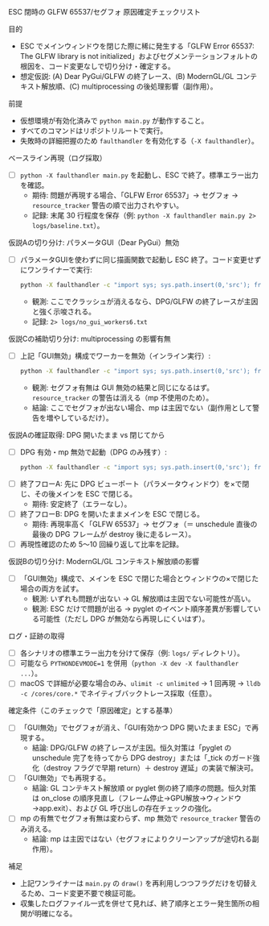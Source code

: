 ESC 閉時の GLFW 65537/セグフォ 原因確定チェックリスト

目的
- ESC でメインウィンドウを閉じた際に稀に発生する「GLFW Error 65537: The GLFW library is not initialized」およびセグメンテーションフォルトの根因を、コード変更なしで切り分け・確定する。
- 想定仮説: (A) Dear PyGui/GLFW の終了レース、(B) ModernGL/GL コンテキスト解放順、(C) multiprocessing の後処理影響（副作用）。

前提
- 仮想環境が有効化済みで `python main.py` が動作すること。
- すべてのコマンドはリポジトリルートで実行。
- 失敗時の詳細把握のため `faulthandler` を有効化する（`-X faulthandler`）。

ベースライン再現（ログ採取）
- [ ] `python -X faulthandler main.py` を起動し、ESC で終了。標準エラー出力を確認。
  - 期待: 問題が再現する場合、「GLFW Error 65537」→ セグフォ → `resource_tracker` 警告の順で出力されやすい。
  - 記録: 末尾 30 行程度を保存（例: `python -X faulthandler main.py 2> logs/baseline.txt`）。

仮説Aの切り分け: パラメータGUI（Dear PyGui）無効
- [ ] パラメータGUIを使わずに同じ描画関数で起動し ESC 終了。コード変更せずにワンライナーで実行:
  ```bash
  python -X faulthandler -c "import sys; sys.path.insert(0,'src'); from main import draw; from api import run; run(draw, canvas_size=(400,400), render_scale=3, use_midi=True, use_parameter_gui=False, workers=6, line_thickness=0.001)"
  ```
  - 観測: ここでクラッシュが消えるなら、DPG/GLFW の終了レースが主因と強く示唆される。
  - 記録: `2> logs/no_gui_workers6.txt`

仮説Cの補助切り分け: multiprocessing の影響有無
- [ ] 上記「GUI無効」構成でワーカーを無効（インライン実行）:
  ```bash
  python -X faulthandler -c "import sys; sys.path.insert(0,'src'); from main import draw; from api import run; run(draw, canvas_size=(400,400), render_scale=3, use_midi=True, use_parameter_gui=False, workers=0, line_thickness=0.001)"
  ```
  - 観測: セグフォ有無は GUI 無効の結果と同じになるはず。`resource_tracker` の警告は消える（mp 不使用のため）。
  - 結論: ここでセグフォが出ない場合、mp は主因でない（副作用として警告を増やしているだけ）。

仮説Aの確証取得: DPG 開いたまま vs 閉じてから
- [ ] DPG 有効・mp 無効で起動（DPG のみ残す）:
  ```bash
  python -X faulthandler -c "import sys; sys.path.insert(0,'src'); from main import draw; from api import run; run(draw, canvas_size=(400,400), render_scale=3, use_midi=True, use_parameter_gui=True, workers=0, line_thickness=0.001)"
  ```
- [ ] 終了フローA: 先に DPG ビューポート（パラメータウィンドウ）を×で閉じ、その後メインを ESC で閉じる。
  - 期待: 安定終了（エラーなし）。
- [ ] 終了フローB: DPG を開いたままメインを ESC で閉じる。
  - 期待: 再現率高く「GLFW 65537」→ セグフォ（＝ unschedule 直後の最後の DPG フレームが destroy 後に走るレース）。
- [ ] 再現性確認のため 5〜10 回繰り返して比率を記録。

仮説Bの切り分け: ModernGL/GL コンテキスト解放順の影響
- [ ] 「GUI無効」構成で、メインを ESC で閉じた場合とウィンドウの×で閉じた場合の両方を試す。
  - 観測: いずれも問題が出ない → GL 解放順は主因でない可能性が高い。
  - 観測: ESC だけで問題が出る → pyglet のイベント順序差異が影響している可能性（ただし DPG が無効なら再現しにくいはず）。

ログ・証跡の取得
- [ ] 各シナリオの標準エラー出力を分けて保存（例: `logs/` ディレクトリ）。
- [ ] 可能なら `PYTHONDEVMODE=1` を併用（`python -X dev -X faulthandler ...`）。
- [ ] macOS で詳細が必要な場合のみ、`ulimit -c unlimited` → 1 回再現 → `lldb -c /cores/core.*` でネイティブバックトレース採取（任意）。

確定条件（このチェックで「原因確定」とする基準）
- [ ] 「GUI無効」でセグフォが消え、「GUI有効かつ DPG 開いたまま ESC」で再現する。
  - 結論: DPG/GLFW の終了レースが主因。恒久対策は「pyglet の unschedule 完了を待ってから DPG destroy」または「_tick のガード強化（destroy フラグで早期 return）＋ destroy 遅延」の実装で解決可。
- [ ] 「GUI無効」でも再現する。
  - 結論: GL コンテキスト解放順 or pyglet 側の終了順序の問題。恒久対策は on_close の順序見直し（フレーム停止→GPU解放→ウィンドウ→app.exit）、および GL 呼び出しの存在チェックの強化。
- [ ] mp の有無でセグフォ有無は変わらず、mp 無効で `resource_tracker` 警告のみ消える。
  - 結論: mp は主因ではない（セグフォによりクリーンアップが途切れる副作用）。

補足
- 上記ワンライナーは `main.py` の `draw()` を再利用しつつフラグだけを切替えるため、コード変更不要で検証可能。
- 収集したログファイル一式を併せて見れば、終了順序とエラー発生箇所の相関が明確になる。

